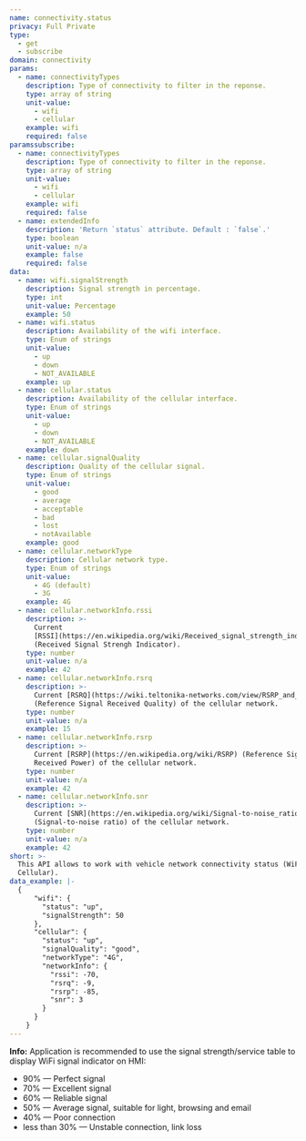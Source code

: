```yaml
---
name: connectivity.status
privacy: Full Private
type:
  - get
  - subscribe
domain: connectivity
params:
  - name: connectivityTypes
    description: Type of connectivity to filter in the reponse.
    type: array of string
    unit-value:
      - wifi
      - cellular
    example: wifi
    required: false
paramssubscribe:
  - name: connectivityTypes
    description: Type of connectivity to filter in the reponse.
    type: array of string
    unit-value:
      - wifi
      - cellular
    example: wifi
    required: false
  - name: extendedInfo
    description: 'Return `status` attribute. Default : `false`.'
    type: boolean
    unit-value: n/a
    example: false
    required: false
data:
  - name: wifi.signalStrength
    description: Signal strength in percentage.
    type: int
    unit-value: Percentage
    example: 50
  - name: wifi.status
    description: Availability of the wifi interface.
    type: Enum of strings
    unit-value:
      - up
      - down
      - NOT_AVAILABLE
    example: up
  - name: cellular.status
    description: Availability of the cellular interface.
    type: Enum of strings
    unit-value:
      - up
      - down
      - NOT_AVAILABLE
    example: down
  - name: cellular.signalQuality
    description: Quality of the cellular signal.
    type: Enum of strings
    unit-value:
      - good
      - average
      - acceptable
      - bad
      - lost
      - notAvailable
    example: good
  - name: cellular.networkType
    description: Cellular network type.
    type: Enum of strings
    unit-value:
      - 4G (default)
      - 3G
    example: 4G
  - name: cellular.networkInfo.rssi
    description: >-
      Current
      [RSSI](https://en.wikipedia.org/wiki/Received_signal_strength_indication)
      (Received Signal Strengh Indicator).
    type: number
    unit-value: n/a
    example: 42
  - name: cellular.networkInfo.rsrq
    description: >-
      Current [RSRQ](https://wiki.teltonika-networks.com/view/RSRP_and_RSRQ)
      (Reference Signal Received Quality) of the cellular network.
    type: number
    unit-value: n/a
    example: 15
  - name: cellular.networkInfo.rsrp
    description: >-
      Current [RSRP](https://en.wikipedia.org/wiki/RSRP) (Reference Signal
      Received Power) of the cellular network.
    type: number
    unit-value: n/a
    example: 42
  - name: cellular.networkInfo.snr
    description: >-
      Current [SNR](https://en.wikipedia.org/wiki/Signal-to-noise_ratio)
      (Signal-to-noise ratio) of the cellular network.
    type: number
    unit-value: n/a
    example: 42
short: >-
  This API allows to work with vehicle network connectivity status (WiFi &
  Cellular).
data_example: |-
  {
      "wifi": {
        "status": "up", 
        "signalStrength": 50
      },
      "cellular": {
        "status": "up", 
        "signalQuality": "good",
        "networkType": "4G",
        "networkInfo": {
          "rssi": -70,
          "rsrq": -9,
          "rsrp": -85,
          "snr": 3
        }
      }
    }
---
```


**Info:**  Application is recommended to use the signal strength/service table to display WiFi signal indicator on HMI:
- 90% — Perfect signal
- 70% — Excellent signal
- 60% — Reliable signal
- 50% — Average signal, suitable for light, browsing and email
- 40% — Poor connection
- less than 30% — Unstable connection, link loss


